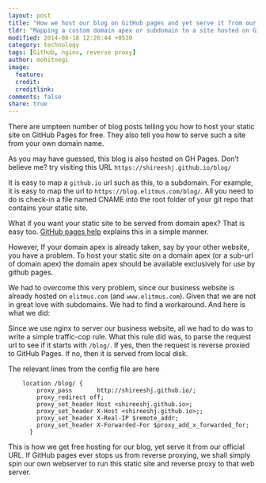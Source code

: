 ```yaml
---
layout: post
title: "How we host our blog on GitHub pages and yet serve it from our own Sub-URL"
tldr: "Mapping a custom domain apex or subdomain to a site hosted on GitHub Pages is straight forward. But if your domain apex is already in use,and you still want your site hosted on GitHub Pages to be served as a sub-url, you need some magic to make it happen. This blog post discusses one such magic"
modified: 2014-08-18 12:26:44 +0530
category: technology
tags: [Github, nginx, reverse proxy]
author: mohitnegi
image:
  feature: 
  credit: 
  creditlink: 
comments: false
share: true
---
```



There are umpteen number of blog posts telling you how to host your static site on GitHub Pages for free. They also tell you how to serve such a site from your own domain name.

As you may have guessed, this blog is also hosted on GH Pages. Don’t believe me? try visiting this URL `https://shireeshj.github.io/blog/`

It is easy to map a `github.io` url such as this, to a subdomain. For example, it is easy to map the url to `https://blog.elitmus.com/blog/`.  All you need to do is check-in a file named CNAME into the root folder of your git repo that contains your static site.

What if you want your static site to be served from domain apex? That is easy too.  [GitHub pages help][1] explains this in a simple manner. 

However, If your domain apex is already taken, say by your other website, you have a problem.  To host your static site on a domain apex (or a sub-url of domain apex) the domain apex should be available exclusively for use by github pages.

We had to overcome this very problem, since our business website is already hosted on `elitmus.com` (and `www.elitmus.com`).  Given that we are not in great love with subdomains. We had to find a workaround. And here is what we did:

Since we use nginx to server our business website, all we had to do was to write a simple traffic-cop rule. What this rule did was, to parse the request url to see if it starts with `/blog/`. If yes, then the request is reverse proxied to GitHub Pages. If no, then it is served from local disk. 

The relevant lines from the config file are here

		location /blog/ {
		    proxy_pass       http://shireeshj.github.io/;
		    proxy_redirect off;
		    proxy_set_header Host <shireeshj.github.io>;
		    proxy_set_header X-Host <shireeshj.github.io>;;
		    proxy_set_header X-Real-IP $remote_addr;
		    proxy_set_header X-Forwarded-For $proxy_add_x_forwarded_for;
		  }


This is how we get free hosting for our blog, yet serve it from our official URL. If GitHub pages ever stops us from reverse proxying, we shall simply spin our own webserver to run this static site and reverse proxy to that web server.

[1]: https://help.github.com/articles/setting-up-a-custom-domain-with-github-pages
[2]: https://shireeshj.github.io/blog/
